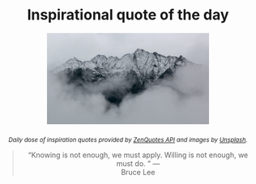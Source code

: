
<div align="center">

# Inspirational quote of the day

<img src="./data/photo.jpeg" alt="Beautiful nature photo" width="320" height="180">

<sub><i>Daily dose of inspiration quotes provided by [ZenQuotes API](https://zenquotes.io/) and images by [Unsplash](https://unsplash.com/).</i></sub>


<blockquote>&ldquo;Knowing is not enough, we must apply. Willing is not enough, we must do.  &rdquo; &mdash; <footer>Bruce Lee</footer></blockquote>

</div>
